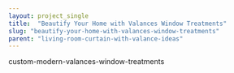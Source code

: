 ```yaml
---
layout: project_single
title:  "Beautify Your Home with Valances Window Treatments"
slug: "beautify-your-home-with-valances-window-treatments"
parent: "living-room-curtain-with-valance-ideas"
---
```

custom-modern-valances-window-treatments